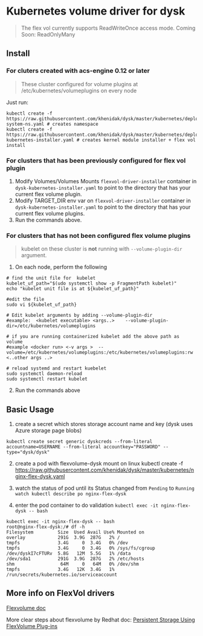 # Kubernetes volume driver for dysk

> The flex vol currently supports ReadWriteOnce access mode. Coming Soon: ReadOnlyMany

## Install

### For cluters created with acs-engine 0.12 or later 

> These cluster configured for volume plugins at /etc/kubernetes/volumeplugins on every node

Just run:
```
kubectl create -f https://raw.githubusercontent.com/khenidak/dysk/master/kubernetes/deployment/dysk-system-ns.yaml # creates namespace
kubectl create -f https://raw.githubusercontent.com/khenidak/dysk/master/kubernetes/deployment/dysk-kubernetes-installer.yaml # creates kernel module installer + flex vol install
```
### For clusters that has been previously configured for flex vol plugin

1. Modify Volumes/Volumes Mounts ```flexvol-driver-installer``` container in ```dysk-kubernetes-installer.yaml``` to point to the directory that has your current flex volume plugin.
2. Modify TARGET_DIR env var on ```flexvol-driver-installer``` container in ```dysk-kubernetes-installer.yaml``` to point to the directory that has your current flex volume plugins.
3. Run the commands above.

### For clusters that has not been configured  flex volume plugins

> kubelet on these cluster is **not** running with ```--volume-plugin-dir``` argument.

1. On each node, perform the following
```
# find the unit file for  kubelet
kubelet_uf_path="$(udo systemctl show -p FragmentPath kubelet)"
echo "kubelet unit file is at ${kubelet_uf_path}"

#edit the file
sudo vi ${kubelet_uf_path}

# Edit kubelet arguments by adding --volume-plugin-dir
#example:  <kubelet executable> <args..>    --volume-plugin-dir=/etc/kubernetes/volumeplugins

# if you are running containerized kubelet add the above path as volume
#example <docker run> <-v args >  --volume=/etc/kubernetes/volumeplugins:/etc/kubernetes/volumeplugins:rw <..other args ..>

# reload systemd and restart kuebelet
sudo systemctl daemon-reload
sudo systemctl restart kubelet
```

2. Run the commands above

## Basic Usage

1. create a secret which stores storage  account name and key (dysk uses Azure storage page blobs)

```
kubectl create secret generic dyskcreds --from-literal accountname=USERNAME --from-literal accountkey="PASSWORD" --type="dysk/dysk"
```

2. create a pod with flexvolume-dysk mount on linux
kubectl create -f https://raw.githubusercontent.com/khenidak/dysk/master/kubernetes/nginx-flex-dysk.yaml

3. watch the status of pod until its Status changed from `Pending` to `Running`
```watch kubectl describe po nginx-flex-dysk```

4. enter the pod container to do validation
```kubectl exec -it nginx-flex-dysk -- bash```

```
kubectl exec -it nginx-flex-dysk -- bash
root@nginx-flex-dysk:/# df -h
Filesystem         Size  Used Avail Use% Mounted on
overlay            291G  3.9G  287G   2% /
tmpfs              3.4G     0  3.4G   0% /dev
tmpfs              3.4G     0  3.4G   0% /sys/fs/cgroup
/dev/dyskI7cFTURv  5.8G   12M  5.5G   1% /data
/dev/sda1          291G  3.9G  287G   2% /etc/hosts
shm                 64M     0   64M   0% /dev/shm
tmpfs              3.4G   12K  3.4G   1% /run/secrets/kubernetes.io/serviceaccount
```


## More info on FlexVol drivers
[Flexvolume doc](https://github.com/kubernetes/community/blob/master/contributors/devel/flexvolume.md)

More clear steps about flexvolume by Redhat doc: [Persistent Storage Using FlexVolume Plug-ins](https://docs.openshift.org/latest/install_config/persistent_storage/persistent_storage_flex_volume.html)
